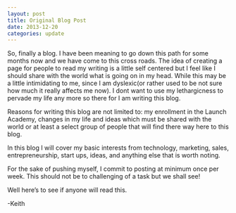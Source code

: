 ```yaml
---
layout: post
title: Original Blog Post
date: 2013-12-20
categories: update
---
```

So, finally a blog. I have been meaning to go down this path for some months now and we have come to this cross roads. The idea of creating a page for people to read my writing is a little self centered but I feel like I should share with the world what is going on in my head. While this may be a little intimidating to me, since I am dyslexic(or rather used to be not sure how much it really affects me now). I dont want to use my lethargicness to pervade my life any more so there for I am writing this blog.

Reasons for writing this blog are not limited to: my enrollment in the Launch Academy, changes in my life and ideas which must be shared with the world or at least a select group of people that will find there way here to this blog.

In this blog I will cover my basic interests from technology, marketing, sales, entrepreneurship, start ups, ideas, and anything else that is worth noting.

For the sake of pushing myself, I commit to posting at minimum once per week. This should not be to challenging of a task but we shall see!

Well here’s to see if anyone will read this.

-Keith

